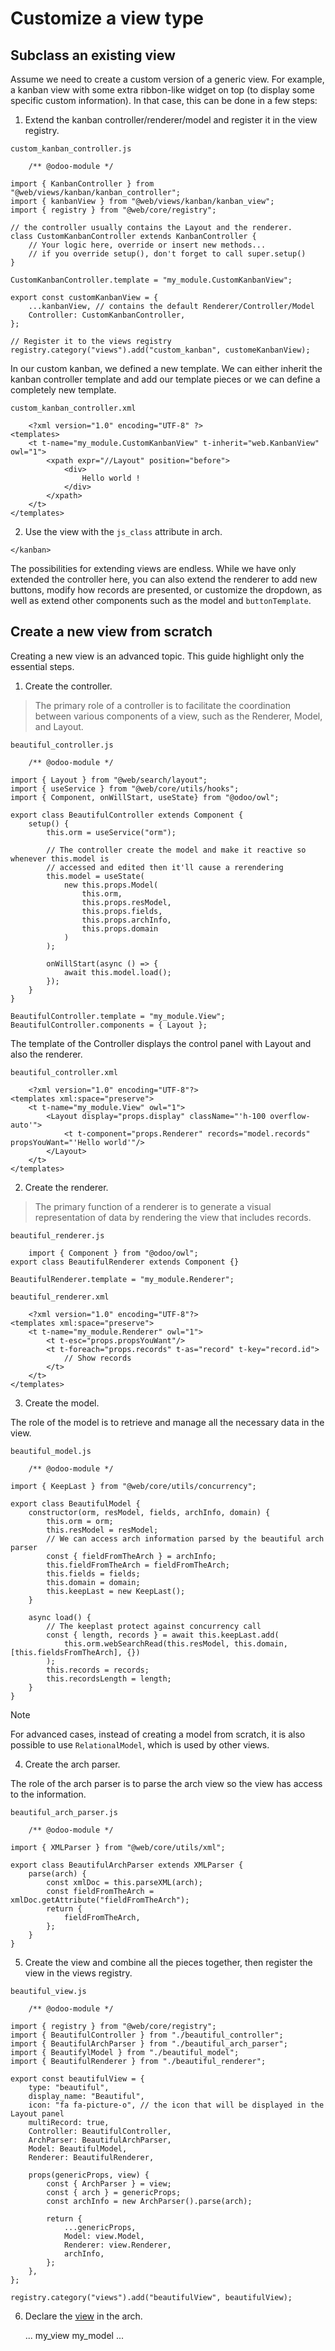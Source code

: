# Customize a view type

## Subclass an existing view

Assume we need to create a custom version of a generic view. For example, a
kanban view with some extra ribbon-like widget on top (to display some
specific custom information). In that case, this can be done in a few steps:

  1. Extend the kanban controller/renderer/model and register it in the view registry.

`custom_kanban_controller.js`

    
        /** @odoo-module */
    
    import { KanbanController } from "@web/views/kanban/kanban_controller";
    import { kanbanView } from "@web/views/kanban/kanban_view";
    import { registry } from "@web/core/registry";
    
    // the controller usually contains the Layout and the renderer.
    class CustomKanbanController extends KanbanController {
        // Your logic here, override or insert new methods...
        // if you override setup(), don't forget to call super.setup()
    }
    
    CustomKanbanController.template = "my_module.CustomKanbanView";
    
    export const customKanbanView = {
        ...kanbanView, // contains the default Renderer/Controller/Model
        Controller: CustomKanbanController,
    };
    
    // Register it to the views registry
    registry.category("views").add("custom_kanban", customeKanbanView);
    

In our custom kanban, we defined a new template. We can either inherit the
kanban controller template and add our template pieces or we can define a
completely new template.

`custom_kanban_controller.xml`

    
        <?xml version="1.0" encoding="UTF-8" ?>
    <templates>
        <t t-name="my_module.CustomKanbanView" t-inherit="web.KanbanView" owl="1">
            <xpath expr="//Layout" position="before">
                <div>
                    Hello world !
                </div>
            </xpath>
        </t>
    </templates>
    

  2. Use the view with the `js_class` attribute in arch.
    
        <kanban js_class="custom_kanban">
        <templates>
            <t t-name="kanban-box">
                <!--Your comment-->
            </t>
        </templates>
    </kanban>
    

The possibilities for extending views are endless. While we have only extended
the controller here, you can also extend the renderer to add new buttons,
modify how records are presented, or customize the dropdown, as well as extend
other components such as the model and `buttonTemplate`.

## Create a new view from scratch

Creating a new view is an advanced topic. This guide highlight only the
essential steps.

  1. Create the controller.

> The primary role of a controller is to facilitate the coordination between
> various components of a view, such as the Renderer, Model, and Layout.

`beautiful_controller.js`

    
        /** @odoo-module */
    
    import { Layout } from "@web/search/layout";
    import { useService } from "@web/core/utils/hooks";
    import { Component, onWillStart, useState} from "@odoo/owl";
    
    export class BeautifulController extends Component {
        setup() {
            this.orm = useService("orm");
    
            // The controller create the model and make it reactive so whenever this.model is
            // accessed and edited then it'll cause a rerendering
            this.model = useState(
                new this.props.Model(
                    this.orm,
                    this.props.resModel,
                    this.props.fields,
                    this.props.archInfo,
                    this.props.domain
                )
            );
    
            onWillStart(async () => {
                await this.model.load();
            });
        }
    }
    
    BeautifulController.template = "my_module.View";
    BeautifulController.components = { Layout };
    

The template of the Controller displays the control panel with Layout and also
the renderer.

`beautiful_controller.xml`

    
        <?xml version="1.0" encoding="UTF-8"?>
    <templates xml:space="preserve">
        <t t-name="my_module.View" owl="1">
            <Layout display="props.display" className="'h-100 overflow-auto'">
                <t t-component="props.Renderer" records="model.records" propsYouWant="'Hello world'"/>
            </Layout>
        </t>
    </templates>
    

  2. Create the renderer.

> The primary function of a renderer is to generate a visual representation of
> data by rendering the view that includes records.

`beautiful_renderer.js`

    
        import { Component } from "@odoo/owl";
    export class BeautifulRenderer extends Component {}
    
    BeautifulRenderer.template = "my_module.Renderer";
    

`beautiful_renderer.xml`

    
        <?xml version="1.0" encoding="UTF-8"?>
    <templates xml:space="preserve">
        <t t-name="my_module.Renderer" owl="1">
            <t t-esc="props.propsYouWant"/>
            <t t-foreach="props.records" t-as="record" t-key="record.id">
                // Show records
            </t>
        </t>
    </templates>
    

  3. Create the model.

The role of the model is to retrieve and manage all the necessary data in the
view.

`beautiful_model.js`

    
        /** @odoo-module */
    
    import { KeepLast } from "@web/core/utils/concurrency";
    
    export class BeautifulModel {
        constructor(orm, resModel, fields, archInfo, domain) {
            this.orm = orm;
            this.resModel = resModel;
            // We can access arch information parsed by the beautiful arch parser
            const { fieldFromTheArch } = archInfo;
            this.fieldFromTheArch = fieldFromTheArch;
            this.fields = fields;
            this.domain = domain;
            this.keepLast = new KeepLast();
        }
    
        async load() {
            // The keeplast protect against concurrency call
            const { length, records } = await this.keepLast.add(
                this.orm.webSearchRead(this.resModel, this.domain, [this.fieldsFromTheArch], {})
            );
            this.records = records;
            this.recordsLength = length;
        }
    }
    

Note

For advanced cases, instead of creating a model from scratch, it is also
possible to use `RelationalModel`, which is used by other views.

  4. Create the arch parser.

The role of the arch parser is to parse the arch view so the view has access
to the information.

`beautiful_arch_parser.js`

    
        /** @odoo-module */
    
    import { XMLParser } from "@web/core/utils/xml";
    
    export class BeautifulArchParser extends XMLParser {
        parse(arch) {
            const xmlDoc = this.parseXML(arch);
            const fieldFromTheArch = xmlDoc.getAttribute("fieldFromTheArch");
            return {
                fieldFromTheArch,
            };
        }
    }
    

  5. Create the view and combine all the pieces together, then register the view in the views registry.

`beautiful_view.js`

    
        /** @odoo-module */
    
    import { registry } from "@web/core/registry";
    import { BeautifulController } from "./beautiful_controller";
    import { BeautifulArchParser } from "./beautiful_arch_parser";
    import { BeautifylModel } from "./beautiful_model";
    import { BeautifulRenderer } from "./beautiful_renderer";
    
    export const beautifulView = {
        type: "beautiful",
        display_name: "Beautiful",
        icon: "fa fa-picture-o", // the icon that will be displayed in the Layout panel
        multiRecord: true,
        Controller: BeautifulController,
        ArchParser: BeautifulArchParser,
        Model: BeautifulModel,
        Renderer: BeautifulRenderer,
    
        props(genericProps, view) {
            const { ArchParser } = view;
            const { arch } = genericProps;
            const archInfo = new ArchParser().parse(arch);
    
            return {
                ...genericProps,
                Model: view.Model,
                Renderer: view.Renderer,
                archInfo,
            };
        },
    };
    
    registry.category("views").add("beautifulView", beautifulView);
    

  6. Declare the [view](../reference/backend/views.html#reference-views-structure) in the arch.
    
        ...
    <record id="my_beautiful_view" model="ir.ui.view">
      <field name="name">my_view</field>
      <field name="model">my_model</field>
      <field name="arch" type="xml">
          <beautiful fieldFromTheArch="res.partner"/>
      </field>
    </record>
    ...
    

